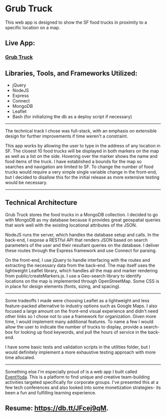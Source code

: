 # Grub Truck

This web app is designed to show the SF food trucks in proximity to a specific location on a map. 

## Live App:

### [Grub Truck](http://grub-truck.rhcloud.com/)

## Libraries, Tools, and Frameworks Utilized:

- jQuery
- NodeJS
- Express
- Connect
- MongoDB
- Leaflet
- Bash (for initializing the db as a deploy script if necessary)

---

The technical track I chose was full-stack, with an emphasis on extensible design for further improvements if time weren't a constraint. 

This app works by allowing the user to type in the address of any location in SF. The closest 10 food trucks will be displayed in both markers on the map as well as a list on the side. Hovering over the marker shows the name and food items of the truck. I have established a bounds for the map so searches and navigation are limited to SF. To change the number of food trucks would require a very simple single variable change in the front-end, but I decided to disallow this for the initial release as more extensive testing would be necessary.

---

## Technical Architecture

Grub Truck stores the food trucks in a MongoDB collection. I decided to go with MongoDB as my database because it provides great geospatial queries that work well with the existing locational attributes of the JSON. 

NodeJS runs the server, which handles the database setup and calls. In the back-end, I expose a RESTful API that renders JSON based on search parameters of the user and their resultant queries on the database. I deliver these routes through the Express framework and use Connect for parsing. 

On the front-end, I use jQuery to handle interfacing with the routes and extracting the necessary data from the back-end. The map itself uses the lightweight Leaflet library, which handles all the map and marker rendering from public/createMarkers.js. I use a Geo-search library to identify locations on the map is implemented through OpenStreetMap. Some CSS is in place for design elements (fonts, sizing, and spacing).

---

Some tradeoffs I made were choosing Leaflet as a lightweight and less feature-packed alternative to industry options such as Google Maps. I also focused a large amount on the front-end visual experience and didn't need other links so I chose not to use a framework for organization.
Given more time, I would implement many additional features. To name a few I would allow the user to indicate the number of trucks to display, provide a search-box for looking up food keywords, and pull the hours of service in the back-end.

I have some basic tests and validation scripts in the utilities folder, but I would definitely implement a more exhaustive testing approach with more time allocated.

---

Something else I'm especially proud of is a web app I built called [EventYoda](https://eventyoda.com/). This is a platform to find unique and creative team-building activities targeted specifically for corporate groups. I've presented this at a few tech conferences and also looked into some monetization strategies- its been a fun and fulfilling learning experience.

## Resume: https://db.tt/JFcej9qM.
